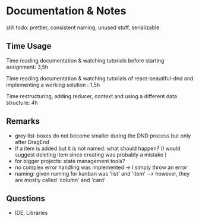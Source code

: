 # Documentation & Notes

still todo: prettier, consistent naming,  unused stuff, serializable


## Time Usage

Time reading documentation & watching tutorials before starting assignment: 3,5h

Time reading documentation & watching tutorials of react-beautiful-dnd and implementing a working solution : 1,5h

Time restructuring, adding reducer, context and using a different data structure: 4h



## Remarks
 - grey list-boxes do not become smaller during the DND process but only after DragEnd
 - if a item is added but it is not named: what should happen? (I would suggest deleting item since creating was probably a mistake )
 - for bigger projects: state management tools?
 - no complex error handling was implemented -> I simply throw an error
 - naming: given naming for kanban was 'list' and 'item' --> however, they are mostly called 'column' and 'card'
 



## Questions

 - IDE, Libraries

